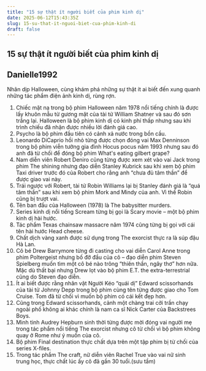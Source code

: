 ```yaml
---
title: "15 sự thật ít người biết của phim kinh dị"
date: 2025-06-12T15:43:35Z
slug: 15-su-that-it-nguoi-biet-cua-phim-kinh-di
draft: false
---
```


## 15 sự thật ít người biết của phim kinh dị

## Danielle1992

Nhân dịp Halloween, cùng khám phá những sự thật ít ai biết đến xung quanh những tác phẩm điện ảnh kinh dị, rùng rợn.
 
 
1. Chiếc mặt nạ trong bộ phim Halloween năm 1978 nổi tiếng chính là được lấy khuôn mẫu từ gương mặt của tài tử William Shatner và sau đó sơn trắng lại.  Halloween là bộ phim kinh dị có kinh phí thấp nhưng sau khi trình chiếu đã nhận được nhiều lời đánh giá cao.
2. Psycho là bộ phim đầu tiên có cảnh xả nước trong bồn cầu.
3. Leonardo DiCaprio hồi nhỏ từng được chọn đóng vai Max Denninson trong bộ phim viễn tưởng gia đình Hocus pocus năm 1993 nhưng sau đó anh đã từ chối để đóng bộ phim What's eating gilbert grape?
4. Nam diễn viên Robert Deniro cũng từng được xem xét vào vai Jack trong phim The shining nhưng đạo diễn Stanley  Kubrick sau khi xem bộ phim Taxi driver  trước đó của Robert cho rằng anh “chưa đủ tâm thần” để được giao vai này.
5. Trái ngược với Robert, tài tử Robin Williams lại bị Stanley đánh giá là “quá tâm thần” sau khi xem bộ phim Mork and Mindy của anh. Vì thế Robin cũng bị trượt vai.
6. Tên ban đầu của Halloween (1978) là The babysitter murders.
7. Series kinh dị nổi tiếng Scream từng bị gọi là Scary movie – một bộ phim kinh dị hài hước.
8. Tác phẩm Texas chainsaw massacre năm 1974 cũng từng bị gọi với cái tên hài hước Head cheese.
9. Chất dịch vàng xanh được sử dụng trong The exorcist thực ra là súp đậu Hà Lan.
10. Cô bé Drew Barrymore từng đi casting cho vai diễn Carol Anne trong phim Poltergeist nhưng bố đỡ đầu của cô – đạo diễn phim Steven Spielberg muốn tìm một cô bé nào trông “thiên thần, ngây thơ” hơn nữa. Mặc dù thất bại nhưng Drew lọt vào bộ phim E.T. the extra-terrestrial cũng do Steven đạo diễn.
11. Ít ai biết được rằng nhân vật Người Kéo “quái dị” Edward scissorhands của tài tử Johnny Depp trong bộ phim cùng tên từng được giao cho Tom Cruise. Tom đã từ chối vì muốn bộ phim có cái kết đẹp hơn.
12. Cũng trong Edward scissorhands, cảnh một chàng trai cởi trần chạy ngoài phố không ai khác chính là nam ca sĩ Nick Carter của Backstrees Boys.
13. Minh tinh Audrey Hepburn sinh thời từng được mời đóng vai người mẹ trong tác phẩm nổi tiếng The exorcist nhưng cô từ chối vì bộ phim không quay ở Rome như ý muốn của cô.
14. Bộ phim Final destination thực chất dựa trên một tập phim bị từ chối  của series X-files.
15. Trong tác phẩm The craft, nữ diễn viên Rachel True vào vai nữ sinh trung học, thực chất lúc ấy cô đã gần 30 tuổi.(sưu tầm)